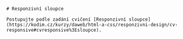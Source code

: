 
    # Responzivní sloupce

    Postupujte podle zadání cvičení [Responzivní sloupce](https://kodim.cz/kurzy/daweb/html-a-css/responzivni-design/cv-responsive#cvresponsive%3Esloupce).
    
